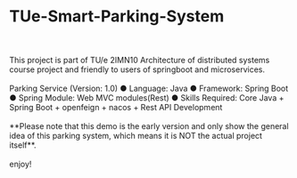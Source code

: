 # TUe-Smart-Parking-System
<br>
<br>
This project is part of TU/e 2IMN10 Architecture of distributed systems course project and friendly to users of springboot and microservices.
<br>
<br>
Parking Service (Version: 1.0) ● Language: Java ● Framework: Spring Boot ● Spring Module: Web MVC modules(Rest) ● Skills Required: Core Java + Spring Boot + openfeign + nacos + Rest API Development
<br>
<br>
**Please note that this demo is the early version and only show the general idea of this parking system, which means it is NOT the actual project itself**.
<br>
<br>
enjoy!
